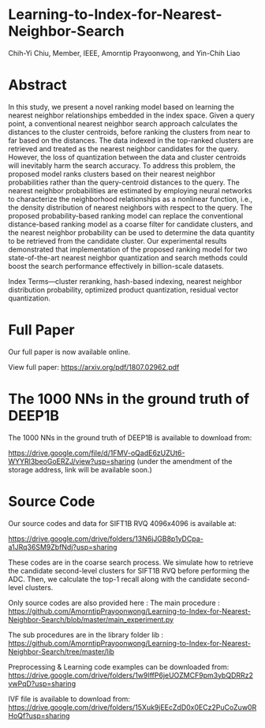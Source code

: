 # Learning-to-Index-for-Nearest-Neighbor-Search
Chih-Yi Chiu, Member, IEEE, Amorntip Prayoonwong, and Yin-Chih Liao

# Abstract
In this study, we present a novel ranking model based on learning the nearest neighbor relationships embedded in the index
space. Given a query point, a conventional nearest neighbor search approach calculates the distances to the cluster centroids, before
ranking the clusters from near to far based on the distances. The data indexed in the top-ranked clusters are retrieved and treated as
the nearest neighbor candidates for the query. However, the loss of quantization between the data and cluster centroids will inevitably
harm the search accuracy. To address this problem, the proposed model ranks clusters based on their nearest neighbor probabilities
rather than the query-centroid distances to the query. The nearest neighbor probabilities are estimated by employing neural networks
to characterize the neighborhood relationships as a nonlinear function, i.e., the density distribution of nearest neighbors with respect to the query. The proposed probability-based ranking model can replace the conventional distance-based ranking model as a coarse filter
for candidate clusters, and the nearest neighbor probability can be used to determine the data quantity to be retrieved from the
candidate cluster. Our experimental results demonstrated that implementation of the proposed ranking model for two state-of-the-art
nearest neighbor quantization and search methods could boost the search performance effectively in billion-scale datasets.

Index Terms—cluster reranking, hash-based indexing, nearest neighbor distribution probability, optimized product quantization,
residual vector quantization.

# Full Paper
  Our full paper is now available online.
  
  View full paper: https://arxiv.org/pdf/1807.02962.pdf

# The 1000 NNs in the ground truth of DEEP1B
  The 1000 NNs in the ground truth of DEEP1B is available to download from: 
  
  https://drive.google.com/file/d/1FMV-oQadE6zUZUt6-WYYRl3beoGoERZJ/view?usp=sharing
  (under the amendment of the storage address, link will be available soon.)
  
# Source Code
  Our source codes and data for SIFT1B RVQ 4096x4096 is available at:
  
  https://drive.google.com/drive/folders/13N6jJGB8p1yDCpa-a1JRq36SM9ZbfNdj?usp=sharing
  
  These codes are in the coarse search process. We simulate how to retrieve the candidate second-level clusters for SIFT1B RVQ before performing the ADC. Then, we calculate the top-1 recall along with the candidate second-level clusters.
  
  Only source codes are also provided here :
  The main procedure :
  https://github.com/AmorntipPrayoonwong/Learning-to-Index-for-Nearest-Neighbor-Search/blob/master/main_experiment.py
  
  The sub procedures are in the library folder lib :
  https://github.com/AmorntipPrayoonwong/Learning-to-Index-for-Nearest-Neighbor-Search/tree/master/lib
  
  Preprocessing & Learning code examples can be downloaded from: https://drive.google.com/drive/folders/1w9IffP6jeUOZMCF9pm3ybQDRRz2vwPqD?usp=sharing
  
  IVF file is available to download from: https://drive.google.com/drive/folders/15Xuk9jEEcZdD0x0ECz2PuCoZuw0RHoQf?usp=sharing



